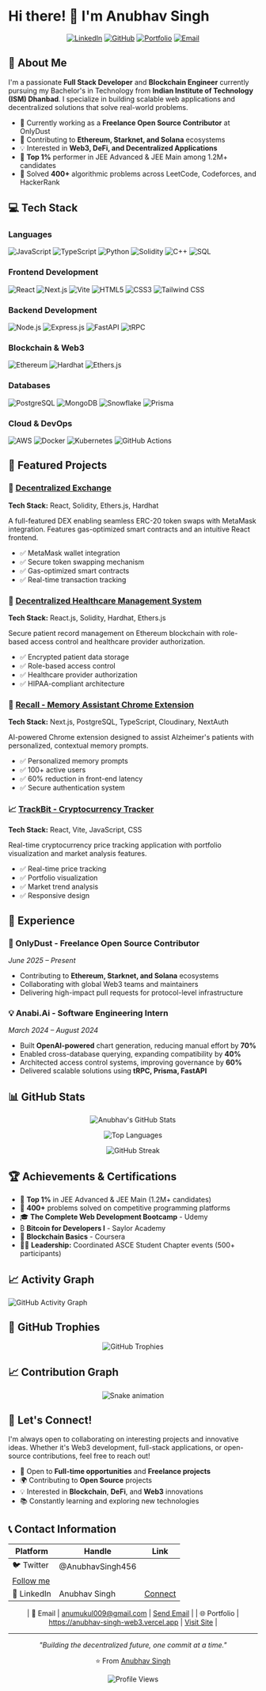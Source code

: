 # Hi there! 👋 I'm Anubhav Singh

<div align="center">
  
[![LinkedIn](https://img.shields.io/badge/LinkedIn-0077B5?style=for-the-badge&logo=linkedin&logoColor=white)](https://www.linkedin.com/in/anubhav-singh-b0658b372/)
[![GitHub](https://img.shields.io/badge/GitHub-100000?style=for-the-badge&logo=github&logoColor=white)](https://github.com/anumukul)
[![Portfolio](https://img.shields.io/badge/Portfolio-FF5722?style=for-the-badge&logo=todoist&logoColor=white)](https://anubhav-singh-web3.vercel.app)
[![Email](https://img.shields.io/badge/Email-D14836?style=for-the-badge&logo=gmail&logoColor=white)](mailto:anumukul009@gmail.com)

</div>

## 🚀 About Me

I'm a passionate **Full Stack Developer** and **Blockchain Engineer** currently pursuing my Bachelor's in Technology from **Indian Institute of Technology (ISM) Dhanbad**. I specialize in building scalable web applications and decentralized solutions that solve real-world problems.

- 🔭 Currently working as a **Freelance Open Source Contributor** at OnlyDust
- 🌱 Contributing to **Ethereum, Starknet, and Solana** ecosystems
- 💡 Interested in **Web3, DeFi, and Decentralized Applications**
- 🎯 **Top 1%** performer in JEE Advanced & JEE Main among 1.2M+ candidates
- 🧩 Solved **400+** algorithmic problems across LeetCode, Codeforces, and HackerRank

## 💻 Tech Stack

### Languages
![JavaScript](https://img.shields.io/badge/JavaScript-F7DF1E?style=flat&logo=javascript&logoColor=black)
![TypeScript](https://img.shields.io/badge/TypeScript-007ACC?style=flat&logo=typescript&logoColor=white)
![Python](https://img.shields.io/badge/Python-14354C?style=flat&logo=python&logoColor=white)
![Solidity](https://img.shields.io/badge/Solidity-363636?style=flat&logo=solidity&logoColor=white)
![C++](https://img.shields.io/badge/C++-00599C?style=flat&logo=c%2B%2B&logoColor=white)
![SQL](https://img.shields.io/badge/MySQL-005C84?style=flat&logo=mysql&logoColor=white)

### Frontend Development
![React](https://img.shields.io/badge/React-20232A?style=flat&logo=react&logoColor=61DAFB)
![Next.js](https://img.shields.io/badge/Next.js-000000?style=flat&logo=next.js&logoColor=white)
![Vite](https://img.shields.io/badge/Vite-646CFF?style=flat&logo=vite&logoColor=white)
![HTML5](https://img.shields.io/badge/HTML5-E34F26?style=flat&logo=html5&logoColor=white)
![CSS3](https://img.shields.io/badge/CSS3-1572B6?style=flat&logo=css3&logoColor=white)
![Tailwind CSS](https://img.shields.io/badge/Tailwind_CSS-38B2AC?style=flat&logo=tailwind-css&logoColor=white)

### Backend Development
![Node.js](https://img.shields.io/badge/Node.js-43853D?style=flat&logo=node.js&logoColor=white)
![Express.js](https://img.shields.io/badge/Express.js-404D59?style=flat&logo=express&logoColor=white)
![FastAPI](https://img.shields.io/badge/FastAPI-005571?style=flat&logo=fastapi&logoColor=white)
![tRPC](https://img.shields.io/badge/tRPC-2596BE?style=flat&logo=trpc&logoColor=white)

### Blockchain & Web3
![Ethereum](https://img.shields.io/badge/Ethereum-3C3C3D?style=flat&logo=ethereum&logoColor=white)
![Hardhat](https://img.shields.io/badge/Hardhat-FFF100?style=flat&logo=hardhat&logoColor=black)
![Ethers.js](https://img.shields.io/badge/Ethers.js-2535A0?style=flat&logo=ethereum&logoColor=white)

### Databases
![PostgreSQL](https://img.shields.io/badge/PostgreSQL-316192?style=flat&logo=postgresql&logoColor=white)
![MongoDB](https://img.shields.io/badge/MongoDB-4EA94B?style=flat&logo=mongodb&logoColor=white)
![Snowflake](https://img.shields.io/badge/Snowflake-29B5E8?style=flat&logo=snowflake&logoColor=white)
![Prisma](https://img.shields.io/badge/Prisma-3982CE?style=flat&logo=Prisma&logoColor=white)

### Cloud & DevOps
![AWS](https://img.shields.io/badge/Amazon_AWS-232F3E?style=flat&logo=amazon-aws&logoColor=white)
![Docker](https://img.shields.io/badge/Docker-2496ED?style=flat&logo=docker&logoColor=white)
![Kubernetes](https://img.shields.io/badge/Kubernetes-326ce5?style=flat&logo=kubernetes&logoColor=white)
![GitHub Actions](https://img.shields.io/badge/GitHub_Actions-2088FF?style=flat&logo=github-actions&logoColor=white)

## 🌟 Featured Projects

### 🔗 [Decentralized Exchange](https://github.com/anumukul/Decentralized-Exchange)
**Tech Stack:** React, Solidity, Ethers.js, Hardhat

A full-featured DEX enabling seamless ERC-20 token swaps with MetaMask integration. Features gas-optimized smart contracts and an intuitive React frontend.

- ✅ MetaMask wallet integration
- ✅ Secure token swapping mechanism
- ✅ Gas-optimized smart contracts
- ✅ Real-time transaction tracking

### 🏥 [Decentralized Healthcare Management System](https://github.com/anumukul/healthCare-Dapp)
**Tech Stack:** React.js, Solidity, Hardhat, Ethers.js

Secure patient record management on Ethereum blockchain with role-based access control and healthcare provider authorization.

- ✅ Encrypted patient data storage
- ✅ Role-based access control
- ✅ Healthcare provider authorization
- ✅ HIPAA-compliant architecture

### 💼 [Recall - Memory Assistant Chrome Extension](github.com/anumukul/recall)
**Tech Stack:** Next.js, PostgreSQL, TypeScript, Cloudinary, NextAuth

AI-powered Chrome extension designed to assist Alzheimer's patients with personalized, contextual memory prompts.

- ✅ Personalized memory prompts
- ✅ 100+ active users
- ✅ 60% reduction in front-end latency
- ✅ Secure authentication system

### 📈 [TrackBit - Cryptocurrency Tracker](https://github.com/anumukul/TrackBit)
**Tech Stack:** React, Vite, JavaScript, CSS

Real-time cryptocurrency price tracking application with portfolio visualization and market analysis features.

- ✅ Real-time price tracking
- ✅ Portfolio visualization
- ✅ Market trend analysis
- ✅ Responsive design

## 💼 Experience

### 🚀 OnlyDust - Freelance Open Source Contributor
*June 2025 – Present*
- Contributing to **Ethereum, Starknet, and Solana** ecosystems
- Collaborating with global Web3 teams and maintainers
- Delivering high-impact pull requests for protocol-level infrastructure

### 💡 Anabi.Ai - Software Engineering Intern
*March 2024 – August 2024*
- Built **OpenAI-powered** chart generation, reducing manual effort by **70%**
- Enabled cross-database querying, expanding compatibility by **40%**
- Architected access control systems, improving governance by **60%**
- Delivered scalable solutions using **tRPC, Prisma, FastAPI**

## 📊 GitHub Stats

<div align="center">

![Anubhav's GitHub Stats](https://github-readme-stats.vercel.app/api?username=anumukul&show_icons=true&theme=radical&hide_border=true&count_private=true)

![Top Languages](https://github-readme-stats.vercel.app/api/top-langs/?username=anumukul&layout=compact&theme=radical&hide_border=true&langs_count=8)

![GitHub Streak](https://streak-stats.demolab.com/?user=anumukul&theme=radical&hide_border=true)

</div>

## 🏆 Achievements & Certifications

- 🥇 **Top 1%** in JEE Advanced & JEE Main (1.2M+ candidates)
- 🧩 **400+** problems solved on competitive programming platforms
- 🎓 **The Complete Web Development Bootcamp** - Udemy
- ₿ **Bitcoin for Developers I** - Saylor Academy
- 🔗 **Blockchain Basics** - Coursera
- 👨‍💼 **Leadership:** Coordinated ASCE Student Chapter events (500+ participants)

## 📈 Activity Graph

![GitHub Activity Graph](https://github-readme-activity-graph.vercel.app/graph?username=anumukul&theme=react-dark&hide_border=true&area=true&point=false)

## 🏅 GitHub Trophies

<div align="center">

![GitHub Trophies](https://github-profile-trophy.vercel.app/?username=anumukul&theme=radical&no-frame=true&no-bg=false&margin-w=4&row=2&column=4)

</div>

## 📈 Contribution Graph

<div align="center">

![Snake animation](https://raw.githubusercontent.com/anumukul/anumukul/output/github-contribution-grid-snake-dark.svg)

</div>

## 🤝 Let's Connect!

I'm always open to collaborating on interesting projects and innovative ideas. Whether it's Web3 development, full-stack applications, or open-source contributions, feel free to reach out!

- 💼 Open to **Full-time opportunities** and **Freelance projects**
- 🌍 Contributing to **Open Source** projects
- 💡 Interested in **Blockchain**, **DeFi**, and **Web3** innovations
- 📚 Constantly learning and exploring new technologies

## 📞 Contact Information

<div align="center">

| Platform | Handle | Link |
|----------|--------|------|
| 🐦 Twitter | @AnubhavSingh456
 | [Follow me](https://x.com/AnubhavSingh456) |
| 💼 LinkedIn | Anubhav Singh | [Connect](https://www.linkedin.com/in/anubhav-singh-b0658b372/) |

| 📧 Email | anumukul009@gmail.com | [Send Email](mailto:anumukul009@gmail.com) |
| 🌐 Portfolio | https://anubhav-singh-web3.vercel.app | [Visit Site](https://anubhav-singh-web3.vercel.app) |

</div>

---

<div align="center">
  
*"Building the decentralized future, one commit at a time."*

⭐️ From [Anubhav Singh](https://github.com/anumukul)

![Profile Views](https://komarev.com/ghpvc/?username=anumukul&color=brightgreen&style=flat-square&label=Profile+Views)

</div>
